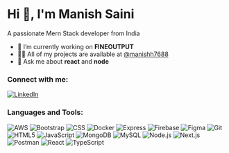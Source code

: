 # Hi 👋, I'm Manish Saini

A passionate Mern Stack developer from India

- 🔭 I’m currently working on **FINEOUTPUT**
- 👨‍💻 All of my projects are available at [@manishh7688](https://github.com/manishh7688)
- 💬 Ask me about **react** and **node**

### Connect with me:
[![LinkedIn](https://img.shields.io/badge/-LinkedIn-blue?style=flat-square&logo=linkedin)](https://www.linkedin.com/in/your-linkedin-username/)

### Languages and Tools:
![AWS](https://img.shields.io/badge/-AWS-232F3E?logo=amazon-aws&logoColor=white)
![Bootstrap](https://img.shields.io/badge/-Bootstrap-563D7C?logo=bootstrap&logoColor=white)
![CSS](https://img.shields.io/badge/-CSS3-1572B6?logo=css3)
![Docker](https://img.shields.io/badge/-Docker-2496ED?logo=docker&logoColor=white)
![Express](https://img.shields.io/badge/-Express-000000?logo=express)
![Firebase](https://img.shields.io/badge/-Firebase-FFCA28?logo=firebase&logoColor=black)
![Figma](https://img.shields.io/badge/-Figma-F24E1E?logo=figma&logoColor=white)
![Git](https://img.shields.io/badge/-Git-F05032?logo=git&logoColor=white)
![HTML5](https://img.shields.io/badge/-HTML5-E34F26?logo=html5&logoColor=white)
![JavaScript](https://img.shields.io/badge/-JavaScript-F7DF1E?logo=javascript&logoColor=black)
![MongoDB](https://img.shields.io/badge/-MongoDB-47A248?logo=mongodb&logoColor=white)
![MySQL](https://img.shields.io/badge/-MySQL-4479A1?logo=mysql&logoColor=white)
![Node.js](https://img.shields.io/badge/-Node.js-43853D?logo=node.js&logoColor=white)
![Next.js](https://img.shields.io/badge/-Next.js-000000?logo=next.js&logoColor=white)
![Postman](https://img.shields.io/badge/-Postman-FF6C37?logo=postman&logoColor=white)
![React](https://img.shields.io/badge/-React-61DAFB?logo=react&logoColor=black)
![TypeScript](https://img.shields.io/badge/-TypeScript-007ACC?logo=typescript&logoColor=white)
